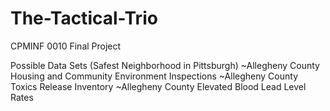 # The-Tactical-Trio
CPMINF 0010 Final Project

Possible Data Sets (Safest Neighborhood in Pittsburgh)
~Allegheny County Housing and Community Environment Inspections
~Allegheny County Toxics Release Inventory
~Allegheny County Elevated Blood Lead Level Rates
